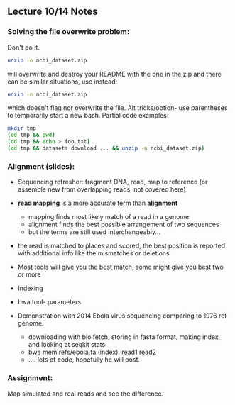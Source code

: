 ## Lecture 10/14 Notes

### Solving the file overwrite problem:

Don't do it. 

```bash
unzip -o ncbi_dataset.zip 
```

will overwrite and destroy your README with the one in the zip and there can be similar situations, use instead:

```bash
unzip -n ncbi_dataset.zip
```
which doesn't flag nor overwrite the file. Alt tricks/option- use parentheses to temporarily start a new bash. Partial code examples:

```bash
mkdir tmp
(cd tmp && pwd)
(cd tmp && echo > foo.txt)
(cd tmp && datasets download ... && unzip -n ncbi_dataset.zip)
```

### Alignment (slides):

- Sequencing refresher: fragment DNA, read, map to reference (or assemble new from overlapping reads, not covered here)
- **read mapping** is a more accurate term than **alignment**
    - mapping finds most likely match of a read in a genome
    - alignment finds the best possible arrangement of two sequences
    - but the terms are still used interchangeably...
- the read is matched to places and scored, the best position is reported with additional info like the mismatches or deletions
- Most tools will give you the best match, some might give you best two or more

- Indexing

- bwa tool- parameters 

- Demonstration with 2014 Ebola virus sequencing comparing to 1976 ref genome. 
    - downloading with bio fetch, storing in fasta format, making index, and looking at seqkit stats
    - bwa mem refs/ebola.fa (index), read1 read2
    - .... lots of code, hopefully he will post.

### Assignment:

Map simulated and real reads and see the difference.

